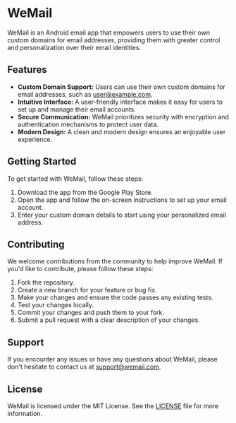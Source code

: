 # WeMail

WeMail is an Android email app that empowers users to use their own custom domains for email addresses, providing them with greater control and personalization over their email identities.

## Features

- **Custom Domain Support:** Users can use their own custom domains for email addresses, such as user@example.com.
- **Intuitive Interface:** A user-friendly interface makes it easy for users to set up and manage their email accounts.
- **Secure Communication:** WeMail prioritizes security with encryption and authentication mechanisms to protect user data.
- **Modern Design:** A clean and modern design ensures an enjoyable user experience.

## Getting Started

To get started with WeMail, follow these steps:

1. Download the app from the Google Play Store.
2. Open the app and follow the on-screen instructions to set up your email account.
3. Enter your custom domain details to start using your personalized email address.

## Contributing

We welcome contributions from the community to help improve WeMail. If you'd like to contribute, please follow these steps:

1. Fork the repository.
2. Create a new branch for your feature or bug fix.
3. Make your changes and ensure the code passes any existing tests.
4. Test your changes locally.
5. Commit your changes and push them to your fork.
6. Submit a pull request with a clear description of your changes.

## Support

If you encounter any issues or have any questions about WeMail, please don't hesitate to contact us at support@wemail.com.

## License

WeMail is licensed under the MIT License. See the [LICENSE](LICENSE) file for more information.

